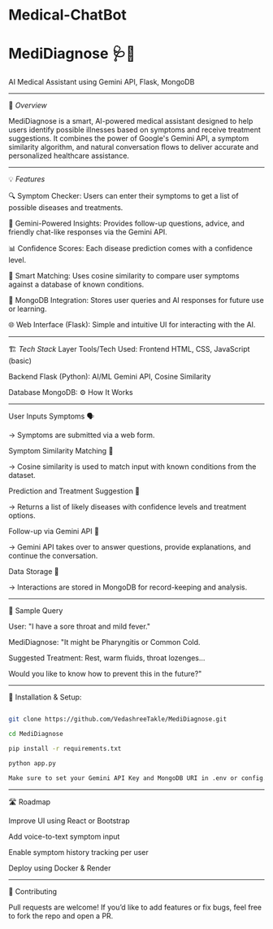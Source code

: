 # Medical-ChatBot

# MediDiagnose 🩺💬
AI Medical Assistant using Gemini API, Flask, MongoDB

---

🧠 _Overview_

MediDiagnose is a smart, AI-powered medical assistant designed to help users identify possible illnesses based on symptoms and receive treatment suggestions. It combines the power of Google's Gemini API, a symptom similarity algorithm, and natural conversation flows to deliver accurate and personalized healthcare assistance.

---

💡 _Features_

🔍 Symptom Checker: Users can enter their symptoms to get a list of possible diseases and treatments.

🧬 Gemini-Powered Insights: Provides follow-up questions, advice, and friendly chat-like responses via the Gemini API.

📊 Confidence Scores: Each disease prediction comes with a confidence level.

🧠 Smart Matching: Uses cosine similarity to compare user symptoms against a database of known conditions.

💾 MongoDB Integration: Stores user queries and AI responses for future use or learning.

🌐 Web Interface (Flask): Simple and intuitive UI for interacting with the AI.

---

🏗️ _Tech Stack_
Layer	Tools/Tech Used:
Frontend	HTML, CSS, JavaScript (basic)

Backend	Flask (Python):
AI/ML	Gemini API, Cosine Similarity

Database	MongoDB:
⚙️ How It Works

---


User Inputs Symptoms 🗣️

→ Symptoms are submitted via a web form.


Symptom Similarity Matching 🧮

→ Cosine similarity is used to match input with known conditions from the dataset.


Prediction and Treatment Suggestion 💊

→ Returns a list of likely diseases with confidence levels and treatment options.


Follow-up via Gemini API 🧠

→ Gemini API takes over to answer questions, provide explanations, and continue the conversation.


Data Storage 📁

→ Interactions are stored in MongoDB for record-keeping and analysis.

---

🧪 Sample Query

User: "I have a sore throat and mild fever."

MediDiagnose: "It might be Pharyngitis or Common Cold.

Suggested Treatment: Rest, warm fluids, throat lozenges...

Would you like to know how to prevent this in the future?"

---

🧰 Installation & Setup: 

```bash

git clone https://github.com/VedashreeTakle/MediDiagnose.git

cd MediDiagnose

pip install -r requirements.txt

python app.py

Make sure to set your Gemini API Key and MongoDB URI in .env or config.

```
---


🛣️ Roadmap

 Improve UI using React or Bootstrap

 Add voice-to-text symptom input

 Enable symptom history tracking per user

 Deploy using Docker & Render

 ---

🤝 Contributing

Pull requests are welcome! If you’d like to add features or fix bugs, feel free to fork the repo and open a PR.
